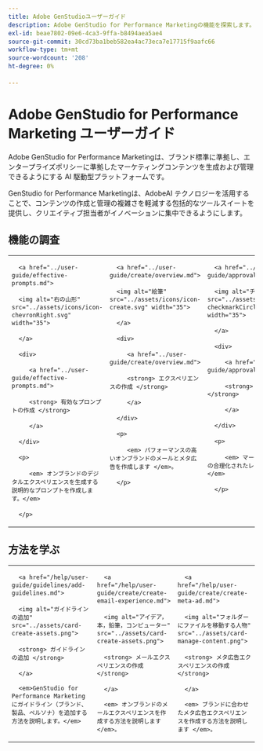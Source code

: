 ```yaml
---
title: Adobe GenStudioユーザーガイド
description: Adobe GenStudio for Performance Marketingの機能を探索します。 オンブランドのアセットをすばやく作成し、バリエーションを生成し、エクスペリエンスを最適化する方法について説明します。
exl-id: beae7802-09e6-4ca3-9ffa-b8494aea5ae4
source-git-commit: 30cd73ba1beb582ea4ac73eca7e17715f9aafc66
workflow-type: tm+mt
source-wordcount: '208'
ht-degree: 0%

---
```


# Adobe GenStudio for Performance Marketing ユーザーガイド

Adobe GenStudio for Performance Marketingは、ブランド標準に準拠し、エンタープライズポリシーに準拠したマーケティングコンテンツを生成および管理できるようにする AI 駆動型プラットフォームです。

GenStudio for Performance Marketingは、AdobeAI テクノロジーを活用することで、コンテンツの作成と管理の複雑さを軽減する包括的なツールスイートを提供し、クリエイティブ担当者がイノベーションに集中できるようにします。

## 機能の調査

<table style="table-layout:fixed">

<tr style="border: 0;">

   <td valign="top">

      <a href="../user-guide/effective-prompts.md">

      <img alt="右の山形" src="../assets/icons/icon-chevronRight.svg" width="35">

      </a>

      <div>

         <a href="../user-guide/effective-prompts.md">

         <strong> 有効なプロンプトの作成 </strong>

         </a>

      </div>

      <p>

         <em> オンブランドのデジタルエクスペリエンスを生成する説明的なプロンプトを作成します。</em>

      </p>

   </td>

   <td valign="top">

      <a href="../user-guide/create/overview.md">

      <img alt="絵筆" src="../assets/icons/icon-create.svg" width="35">

      </a>

      <div>

         <a href="../user-guide/create/overview.md">

         <strong> エクスペリエンスの作成 </strong>

         </a>

      </div>

      <p>

         <em> パフォーマンスの高いオンブランドのメールとメタ広告を作成します </em>。

      </p>

   </td>

   <td valign="top">

      <a href="../user-guide/approvals/overview.md">

      <img alt="チェックマーク" src="../assets/icons/icon-checkmarkCircle.svg" width="35">

      </a>

      <div>

         <a href="../user-guide/approvals/overview.md">

         <strong> レビューと承認 </strong>

         </a>

      </div>

      <p>

         <em> マーケティングアセットの合理化されたレビューと承認の調整 </em>

      </p>

   </td>

   <td valign="top">

      <a href="../user-guide/content/overview.md">

      <img alt="グリッド" src="../assets/icons/icon-images.svg" width="35">

      </a>

      <div>

         <a href="../user-guide/content/overview.md">

         <strong> コンテンツの管理 </strong>

         </a>

      </div>

      <p>

         <em> ブランドガイドラインを維持しながら、コンテンツを検索、管理、再利用します </em>。

      </p>

   </td>

   <td valign="top">

      <a href="../user-guide/insights/overview.md">

      <img alt="グラフ" src="../assets/icons/icon-dataAnalytics.svg" width="35">

      </a>

      <div>

         <a href="../user-guide/insights/overview.md">

         <strong> インサイトの表示 </strong>

         </a>

      </div>

      <p>

         <em> 有料メディアチャネルのコンテンツの有効性を分析します。</em>

      </p>

   </td>

</tr>

</table>

## 方法を学ぶ

<table style="table-layout:fixed">

<td valign="top">

   <div>

      <a href="/help/user-guide/guidelines/add-guidelines.md">

      <img alt="ガイドラインの追加" src="../assets/card-create-assets.png">

      <strong> ガイドラインの追加 </strong>

      </a>

   </div>

   <p>

      <em>GenStudio for Performance Marketingにガイドライン（ブランド、製品、ペルソナ）を追加する方法を説明します。</em>

   </p>

</td>

<td valign="top">

   <div>

      <a href="/help/user-guide/create/create-email-experience.md">

      <img alt="アイデア，本，鉛筆，コンピューター" src="../assets/card-create-assets.png">

      <strong> メールエクスペリエンスの作成 </strong>

      </a>

   </div>

   <p>

      <em> オンブランドのメールエクスペリエンスを作成する方法を説明します </em>。

   </p>

</td>

<td valign="top">

   <div>

      <a href="/help/user-guide/create/create-meta-ad.md">

      <img alt="フォルダーにファイルを移動する人物" src="../assets/card-manage-content.png">

      <strong> メタ広告エクスペリエンスの作成 </strong>

      </a>

   </div>

   <p>

      <em> ブランドに合わせたメタ広告エクスペリエンスを作成する方法を説明します </em>。

   </p>

</td>

</table>
